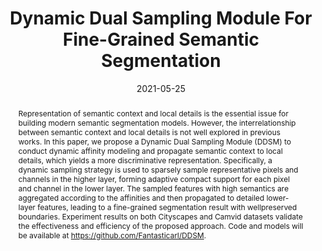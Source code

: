 ---
# Documentation: https://wowchemy.com/docs/managing-content/

title: "Dynamic Dual Sampling Module For Fine-Grained Semantic Segmentation"
authors: [Xiangtai Li, Yunhai Tong]
date: 2021-05-25
doi: ""

# Schedule page publish date (NOT publication's date).
publishDate: 2021-05-25

# Publication type.
# Legend: 0 = Uncategorized; 1 = Conference paper; 2 = Journal article;
# 3 = Preprint / Working Paper; 4 = Report; 5 = Book; 6 = Book section;
# 7 = Thesis; 8 = Patent
publication_types: ["1"]

# Publication name and optional abbreviated publication name.
publication: "In *2021 IEEE International Conference on Image Processing (ICIP)*"
publication_short: "In *ICIP 2021*"

abstract: "Representation of semantic context and local details is the essential issue for building modern semantic segmentation models. However, the interrelationship between semantic context and local details is not well explored in previous works. In this paper, we propose a Dynamic Dual Sampling Module (DDSM) to conduct dynamic affinity modeling and propagate semantic context to local details, which yields a more discriminative representation. Specifically, a dynamic sampling strategy is used to sparsely sample representative pixels and channels in the higher layer, forming adaptive compact support for each pixel and channel in the lower layer. The sampled features with high semantics are aggregated according to the affinities and then propagated to detailed lower-layer features, leading to a fine-grained segmentation result with wellpreserved boundaries. Experiment results on both Cityscapes and Camvid datasets validate the effectiveness and efficiency of the proposed approach. Code and models will be available at https://github.com/Fantasticarl/DDSM."

# Summary. An optional shortened abstract.
summary: "Dynamic dual sampling module for fine-grained semantic segmentation"

tags: []
categories: []
featured: true

# Custom links (optional).
#   Uncomment and edit lines below to show custom links.
links:
- name: Link
  url: https://ieeexplore.ieee.org/abstract/document/9506628
  icon_pack: fas
  icon: link
- name: Code
  url: https://github.com/Fantasticarl/DDSM
  icon_pack: fab
  icon: github

url_pdf: 
url_code: 
url_dataset:
url_poster:
url_project:
url_slides:
url_source: 
url_video:

# Featured image
# To use, add an image named `featured.jpg/png` to your page's folder. 
# Focal points: Smart, Center, TopLeft, Top, TopRight, Left, Right, BottomLeft, Bottom, BottomRight.
image:
  caption: ""
  focal_point: ""
  preview_only: false

# Associated Projects (optional).
#   Associate this publication with one or more of your projects.
#   Simply enter your project's folder or file name without extension.
#   E.g. `internal-project` references `content/project/internal-project/index.md`.
#   Otherwise, set `projects: []`.
projects: []

# Slides (optional).
#   Associate this publication with Markdown slides.
#   Simply enter your slide deck's filename without extension.
#   E.g. `slides: "example"` references `content/slides/example/index.md`.
#   Otherwise, set `slides: ""`.
slides: ""
---